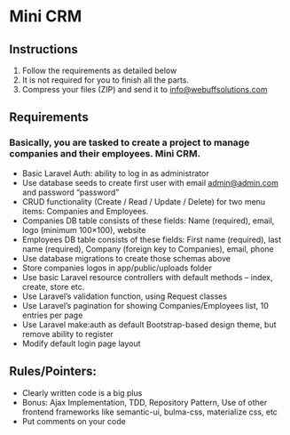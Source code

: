 # Mini CRM

## Instructions

1. Follow the requirements as detailed below
2. It is not required for you to finish all the parts.
3. Compress your files (ZIP) and send it to info@webuffsolutions.com

## Requirements

### Basically, you are tasked to create a project to manage companies and their employees. Mini CRM.

-	Basic Laravel Auth: ability to log in as administrator
- Use database seeds to create first user with email admin@admin.com and password “password”
-	CRUD functionality (Create / Read / Update / Delete) for two menu items: Companies and Employees.
-	Companies DB table consists of these fields: Name (required), email, logo (minimum 100×100), website
-	Employees DB table consists of these fields: First name (required), last name (required), Company (foreign key to Companies), email, phone
-	Use database migrations to create those schemas above
-	Store companies logos in app/public/uploads folder
-	Use basic Laravel resource controllers with default methods – index, create, store etc.
-	Use Laravel’s validation function, using Request classes
-	Use Laravel’s pagination for showing Companies/Employees list, 10 entries per page
-	Use Laravel make:auth as default Bootstrap-based design theme, but remove ability to register
- Modify default login page layout

## Rules/Pointers:
- Clearly written code is a big plus
- Bonus: Ajax Implementation, TDD, Repository Pattern, Use of other frontend frameworks like semantic-ui, bulma-css, materialize css, etc
- Put comments on your code
